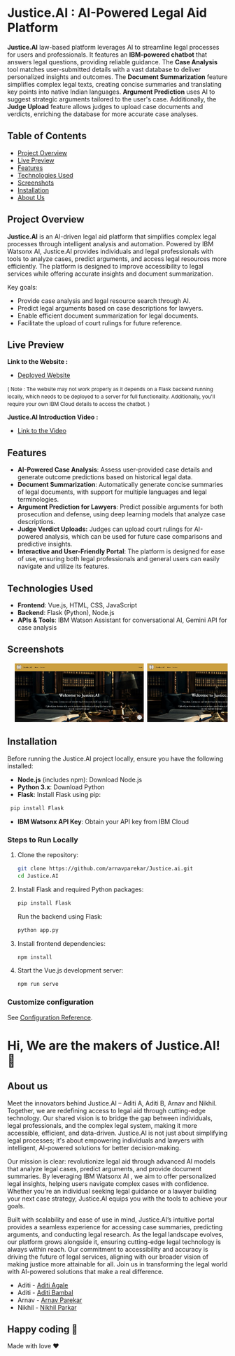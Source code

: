 # Justice.AI : AI-Powered Legal Aid Platform
**Justice.AI** law-based platform leverages AI to streamline legal processes for users and professionals. It features an **IBM-powered chatbot** that answers legal questions, providing reliable guidance. The **Case Analysis** tool matches user-submitted details with a vast database to deliver personalized insights and outcomes. The **Document Summarization** feature simplifies complex legal texts, creating concise summaries and translating key points into native Indian languages. **Argument Prediction** uses AI to suggest strategic arguments tailored to the user's case. Additionally, the **Judge Upload** feature allows judges to upload case documents and verdicts, enriching the database for more accurate case analyses.

## Table of Contents
- [Project Overview](#project-overview)
- [Live Preview](#live-preview)
- [Features](#features)
- [Technologies Used](#technologies-used)
- [Screenshots](#screenshots)
- [Installation](#installation)
- [About Us](#about-us)

## Project Overview
**Justice.AI** is an AI-driven legal aid platform that simplifies complex legal processes through intelligent analysis and automation. Powered by IBM Watsonx AI, Justice.AI provides individuals and legal professionals with tools to analyze cases, predict arguments, and access legal resources more efficiently. The platform is designed to improve accessibility to legal services while offering accurate insights and document summarization.

Key goals:
- Provide case analysis and legal resource search through AI.
- Predict legal arguments based on case descriptions for lawyers.
- Enable efficient document summarization for legal documents.
- Facilitate the upload of court rulings for future reference.

## Live Preview 

**Link to the Website :**

- [Deployed Website](https://justice-ai.vercel.app/)
<p><small> ( Note : The website may not work properly as it depends on a Flask backend running locally, which needs to be deployed to a server for full functionality. Additionally, you'll require your own IBM Cloud details to access the chatbot. ) </small></p>

**Justice.AI Introduction Video :**

- [Link to the Video](https://youtu.be/-_pAS1dKlac)

## Features
- **AI-Powered Case Analysis**: Assess user-provided case details and generate outcome predictions based on historical legal data.
- **Document Summarization**: Automatically generate concise summaries of legal documents, with support for multiple languages and legal terminologies.
- **Argument Prediction for Lawyers**: Predict possible arguments for both prosecution and defense, using deep learning models that analyze case descriptions.
- **Judge Verdict Uploads:** Judges can upload court rulings for AI-powered analysis, which can be used for future case comparisons and predictive insights.
- **Interactive and User-Friendly Portal**: The platform is designed for ease of use, ensuring both legal professionals and general users can easily navigate and utilize its features.

## Technologies Used
- **Frontend**: Vue.js, HTML, CSS, JavaScript
- **Backend**: Flask (Python), Node.js
- **APIs & Tools**: IBM Watson Assistant for conversational AI, Gemini API for case analysis

## Screenshots
<pre>
  <img src="https://github.com/arnavparekar/Justice.ai/blob/main/src/assets/Homepage.jpg" width ="295"> <img src="https://github.com/arnavparekar/Justice.ai/blob/main/src/assets/Chatbot.jpg" width ="295"> <img src="https://github.com/arnavparekar/Justice.ai/blob/main/src/assets/Services.jpg" width ="295"> <img src="https://github.com/arnavparekar/Justice.ai/blob/main/src/assets/Case%20Analysis.jpg" width ="295"> <img src="https://github.com/arnavparekar/Justice.ai/blob/main/src/assets/Document%20Summarization.jpg" width ="295"> <img src="https://github.com/arnavparekar/Justice.ai/blob/main/src/assets/Argument%20Prediction.jpg" width ="295"> <img src="https://github.com/arnavparekar/Justice.ai/blob/main/src/assets/Judge%20Upload.jpg" width ="295">
</pre>

## Installation
Before running the Justice.AI project locally, ensure you have the following installed:
- **Node.js** (includes npm): Download Node.js
- **Python 3.x**: Download Python
- **Flask**: Install Flask using pip:
 ```bash
  pip install Flask
  ```
- **IBM Watsonx API Key**: Obtain your API key from IBM Cloud

### Steps to Run Locally
1. Clone the repository:
    ```bash
    git clone https://github.com/arnavparekar/Justice.ai.git
    cd Justice.AI  
    ```

2. Install Flask and required Python packages:
    ```bash
    pip install Flask
    ```
    Run the backend using Flask:
    ```bash
    python app.py
    ```

4. Install frontend dependencies:
    ```bash
    npm install 
    ```

5. Start the Vue.js development server:
    ```bash
    npm run serve
    ```

### Customize configuration
See [Configuration Reference](https://cli.vuejs.org/config/).

# Hi, We are the makers of Justice.AI! 👋

## About us

Meet the innovators behind Justice.AI – Aditi A, Aditi B, Arnav and Nikhil. Together, we are redefining access to legal aid through cutting-edge technology. Our shared vision is to bridge the gap between individuals, legal professionals, and the complex legal system, making it more accessible, efficient, and data-driven. Justice.AI is not just about simplifying legal processes; it's about empowering individuals and lawyers with intelligent, AI-powered solutions for better decision-making.

Our mission is clear: revolutionize legal aid through advanced AI models that analyze legal cases, predict arguments, and provide document summaries. By leveraging IBM Watsonx AI , we aim to offer personalized legal insights, helping users navigate complex cases with confidence. Whether you're an individual seeking legal guidance or a lawyer building your next case strategy, Justice.AI equips you with the tools to achieve your goals.

Built with scalability and ease of use in mind, Justice.AI’s intuitive portal provides a seamless experience for accessing case summaries, predicting arguments, and conducting legal research. As the legal landscape evolves, our platform grows alongside it, ensuring cutting-edge legal technology is always within reach. Our commitment to accessibility and accuracy is driving the future of legal services, aligning with our broader vision of making justice more attainable for all. Join us in transforming the legal world with AI-powered solutions that make a real difference.

- Aditi - [Aditi Agale](https://www.linkedin.com/in/aditi-agale-981372289/)
- Aditi - [Aditi Bambal](https://www.linkedin.com/in/aditi-bambal-06640328b/)
- Arnav - [Arnav Parekar](https://linkedin.com/in/arnav-parekar-b55786287/)
- Nikhil - [Nikhil Parkar](https://www.linkedin.com/in/nikhil-parkar-49b600274/)

## Happy coding 💯

Made with love ❤️
